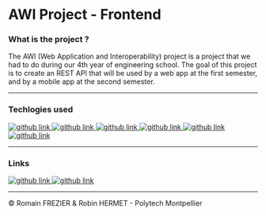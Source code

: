 # AWI Project - Frontend

### What is the project ?

The AWI (Web Application and Interoperability) project is a project that we had to do during our 4th year of engineering school. The goal of this project is to create an REST API that will be used by a web app at the first semester, and by a mobile app at the second semester.

---

### Techlogies used

<a target="_blank" href="https://angular.io/">
  <img alt="github link" src="https://img.shields.io/badge/angular-14.2.3-orange?style=for-the-badge&logo=angular">
</a>

<a target="_blank" href="https://material.angular.io/">
  <img alt="github link" src="https://img.shields.io/badge/angular material-13.0.0-orange?style=for-the-badge&logo=angular">
</a>

<a target="_blank" href="https://www.typescriptlang.org/">
  <img alt="github link" src="https://img.shields.io/badge/typescript-4.9.5-orange?style=for-the-badge&logo=typescript">
</a>

<a target="_blank" href="https://www.npmjs.com/">
  <img alt="github link" src="https://img.shields.io/badge/npm-8.1.2-orange?style=for-the-badge&logo=npm">
</a>

<a target="_blank" href="https://www.npmjs.com/package/notiflix">
  <img alt="github link" src="https://img.shields.io/badge/notiflix-3.2.6-orange?style=for-the-badge&logo=npm">
</a>

<a target="_blank" href="https://firebase.google.com/">
  <img alt="github link" src="https://img.shields.io/badge/firebase-9.17.1-orange?style=for-the-badge&logo=firebase">
</a>

---

### Links

<a target="_blank" href="https://awi-project-868686.web.app">
    <img alt="github link" src="https://img.shields.io/badge/web-web app-blue?style=for-the-badge&logo=googlechrome">
</a>
<a target="_blank" href="https://github.com/RobinHermet/AWI_Project_backend">
    <img alt="github link" src="https://img.shields.io/badge/github-backend git-red?style=for-the-badge&logo=github">
</a>

---

© Romain FREZIER & Robin HERMET - Polytech Montpellier
